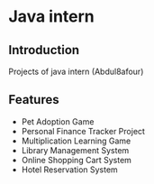 # Java intern

## Introduction
Projects of java intern (Abdul8afour)

## Features
- Pet Adoption Game
- Personal Finance Tracker Project
- Multiplication Learning Game
- Library Management System 
- Online Shopping Cart System 
- Hotel Reservation System 



